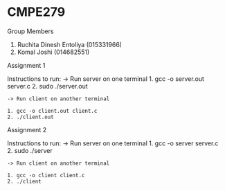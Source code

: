 # CMPE279

Group Members
1. Ruchita Dinesh Entoliya (015331966)
2. Komal Joshi (014682551)

Assignment 1

Instructions to run:
	-> Run server on one terminal
	1. gcc -o server.out server.c
	2. sudo ./server.out


	-> Run client on another terminal

	1. gcc -o client.out client.c
	2. ./client.out

Assignment 2

Instructions to run:
	-> Run server on one terminal
	1. gcc -o server server.c
	2. sudo ./server


	-> Run client on another terminal

	1. gcc -o client client.c
	2. ./client